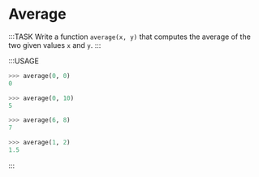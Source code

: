 # Average

:::TASK
Write a function `average(x, y)` that computes the average of the two given values `x` and `y`.
:::

:::USAGE

```python
>>> average(0, 0)
0

>>> average(0, 10)
5

>>> average(6, 8)
7

>>> average(1, 2)
1.5
```

:::
